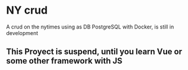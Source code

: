 # NY crud
A crud on the nytimes using as DB PostgreSQL with Docker, is still in development
## This Proyect is suspend, until you learn Vue or some other framework with JS

